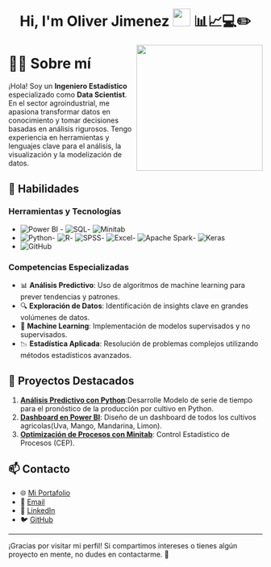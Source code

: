 <h1 align="center">
  Hi, I'm Oliver Jimenez 
  <img src="https://media.giphy.com/media/hvRJCLFzcasrR4ia7z/giphy.gif" width="35"> 📊📈💻✏️
</h1>

<picture> <img align="right" src="https://github.com/7oSkaaa/7oSkaaa/blob/main/Images/Right_Side.gif?raw=true" width = 250px></picture>

# 👨‍💻 Sobre mí

¡Hola! Soy un **Ingeniero Estadístico** especializado como **Data Scientist**. En el sector agroindustrial, me apasiona transformar datos en conocimiento y tomar decisiones basadas en análisis rigurosos. Tengo experiencia en herramientas y lenguajes clave para el análisis, la visualización y la modelización de datos.

## 🚀 Habilidades
### Herramientas y Tecnologías
- ![Power BI](https://img.shields.io/badge/Power%20BI-F2C811?style=for-the-badge&logo=power-bi&logoColor=black) - ![SQL](https://img.shields.io/badge/SQL-4479A1?style=for-the-badge&logo=postgresql&logoColor=white)- ![Minitab](https://img.shields.io/badge/Minitab-0073CF?style=for-the-badge&logo=minitab&logoColor=white)
- ![Python](https://img.shields.io/badge/Python-3776AB?style=for-the-badge&logo=python&logoColor=white)- ![R](https://img.shields.io/badge/R-276DC3?style=for-the-badge&logo=r&logoColor=white)- ![SPSS](https://img.shields.io/badge/SPSS-0033A0?style=for-the-badge&logo=ibm&logoColor=white)- ![Excel](https://img.shields.io/badge/Excel-217346?style=for-the-badge&logo=microsoft-excel&logoColor=white)- ![Apache Spark](https://img.shields.io/badge/Apache%20Spark-E25A1C?style=for-the-badge&logo=apachespark&logoColor=white)- ![Keras](https://img.shields.io/badge/Keras-D00000?style=for-the-badge&logo=keras&logoColor=white)
- ![GitHub](https://img.shields.io/badge/GitHub-181717?style=for-the-badge&logo=github&logoColor=white)
### Competencias Especializadas
- 📊 **Análisis Predictivo**: Uso de algoritmos de machine learning para prever tendencias y patrones.
- 🔍 **Exploración de Datos**: Identificación de insights clave en grandes volúmenes de datos.
- 🧠 **Machine Learning**: Implementación de modelos supervisados y no supervisados.
- 📉 **Estadística Aplicada**: Resolución de problemas complejos utilizando métodos estadísticos avanzados.

## 📂 Proyectos Destacados
1. **[Análisis Predictivo con Python](#)**:Desarrolle Modelo de serie de tiempo para el pronóstico de la producción por cultivo en Python.
2. **[Dashboard en Power BI](#)**: Diseño de un dashboard de todos los cultivos agricolas(Uva, Mango, Mandarina, Limon).
3. **[Optimización de Procesos con Minitab](#)**: Control Estadístico de Procesos (CEP).

## 📫 Contacto
- 🌐 [Mi Portafolio](#)
- 📧 [Email](mailto:tuemail@example.com)
- 💼 [LinkedIn](https://www.linkedin.com/in/tu-usuario/)
- 🐦 [GitHub](https://github.com/tu-usuario)

---

¡Gracias por visitar mi perfil! Si compartimos intereses o tienes algún proyecto en mente, no dudes en contactarme. 🚀
